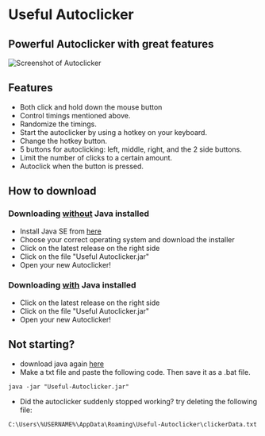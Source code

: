 # Useful Autoclicker

## Powerful Autoclicker with great features

![Screenshot of Autoclicker](https://user-images.githubusercontent.com/119070855/232733386-f12beb46-be38-4c62-9a4d-d5b51dbf9995.png)

## Features

* Both click and hold down the mouse button
* Control timings mentioned above.
* Randomize the timings.
* Start the autoclicker by using a hotkey on your keyboard.
* Change the hotkey button.
* 5 buttons for autoclicking: left, middle, right, and the 2 side buttons.
* Limit the number of clicks to a certain amount.
* Autoclick when the button is pressed.

## How to download

### Downloading <ins>without</ins> Java installed

* Install Java SE from [here](https://www.java.com/en/download/)
* Choose your correct operating system and download the installer
* Click on the latest release on the right side
* Click on the file "Useful Autoclicker.jar"
* Open your new Autoclicker!

### Downloading <ins>with</ins> Java installed

* Click on the latest release on the right side
* Click on the file "Useful Autoclicker.jar"
* Open your new Autoclicker!

## Not starting?

* download java again [here](https://www.java.com/en/download/)
* Make a txt file and paste the following code. Then save it as a .bat file.

```
java -jar "Useful-Autoclicker.jar"
```

* Did the autoclicker suddenly stopped working? try deleting the following file:

```
C:\Users\%USERNAME%\AppData\Roaming\Useful-Autoclicker\clickerData.txt
```
